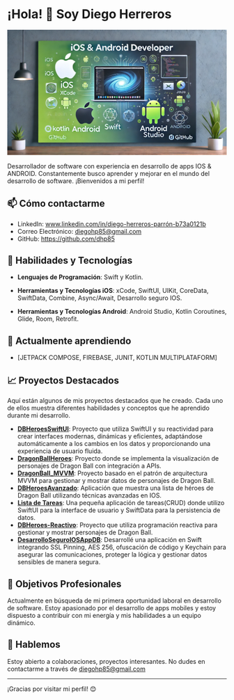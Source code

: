 # ¡Hola! 👋 Soy Diego Herreros

<div id="header" align="center">
    <img decoding="async" src="https://github.com/dhp85/banner/blob/main/banner%20git%20hub.png?raw=true" width="800"/>
</div>

Desarrollador de software con experiencia en desarrollo de apps IOS & ANDROID. Constantemente busco aprender y mejorar en el mundo del desarrollo de software. ¡Bienvenidos a mi perfil!

## 📫 Cómo contactarme

- LinkedIn: www.linkedin.com/in/diego-herreros-parrón-b73a0121b
- Correo Electrónico: diegohp85@gmail.com
- GitHub: https://github.com/dhp85

## 🚀 Habilidades y Tecnologías

- **Lenguajes de Programación**: Swift y Kotlin.

- **Herramientas y Tecnologías iOS**: xCode, SwiftUI, UIKit, CoreData, SwiftData, Combine, Async/Await, Desarrollo seguro IOS.

- **Herramientas y Tecnologías Android**: Android Studio, Kotlin Coroutines, Glide, Room, Retrofit.

## 🌱 Actualmente aprendiendo

- [JETPACK COMPOSE, FIREBASE, JUNIT, KOTLIN MULTIPLATAFORM]


## 📈 Proyectos Destacados

Aquí están algunos de mis proyectos destacados que he creado. Cada uno de ellos muestra diferentes habilidades y conceptos que he aprendido durante mi desarrollo.

- [**DBHeroesSwiftUI**](https://github.com/dhp85/DBHeroesSwiftUI.git): Proyecto que utiliza SwiftUI y su reactividad para crear interfaces modernas, dinámicas y eficientes, adaptándose automáticamente a los cambios en los datos y proporcionando una experiencia de usuario fluida.
- [**DragonBallHeroes**](https://github.com/dhp85/DragonBallHeroes.git): Proyecto donde se implementa la visualización de personajes de Dragon Ball con integración a APIs.
- [**DragonBall_MVVM**](https://github.com/dhp85/DragonBall_MVVM.git): Proyecto basado en el patrón de arquitectura MVVM para gestionar y mostrar datos de personajes de Dragon Ball.
- [**DBHeroesAvanzado**](https://github.com/dhp85/DBHeroesAvanzado.git): Aplicación que muestra una lista de héroes de Dragon Ball utilizando técnicas avanzadas en IOS.
- [**Lista de Tareas**](https://github.com/dhp85/ListaTareas.git): Una pequeña aplicación de tareas(CRUD) donde utilizo SwiftUI para la interface de usuario y SwiftData para la persistencia de datos.
- [**DBHeroes-Reactivo**](https://github.com/dhp85/DBHeroes-Reactivo.git): Proyecto que utiliza programación reactiva para gestionar y mostrar personajes de Dragon Ball.
- [**DesarrolloSeguroIOSAppDB**](https://github.com/dhp85/DesarrolloSeguroIOSAppDB.git): Desarrollé una aplicación en Swift integrando SSL Pinning, AES 256, ofuscación de código y Keychain para asegurar las comunicaciones, proteger la lógica y gestionar datos sensibles de manera segura.





## 🌟 Objetivos Profesionales

Actualmente en búsqueda de mi primera oportunidad laboral en desarrollo de software. Estoy apasionado por el desarrollo de apps mobiles y estoy dispuesto a contribuir con mi energía y mis habilidades a un equipo dinámico.

## 💬 Hablemos

Estoy abierto a colaboraciones, proyectos interesantes. No dudes en contactarme a través de diegohp85@gmail.com

---

¡Gracias por visitar mi perfil! 😊
